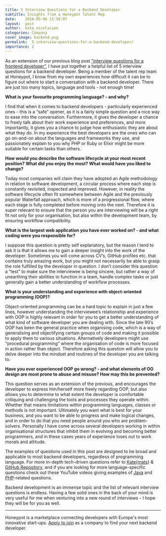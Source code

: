 ```yaml
---
title: 5 Interview Questions for a Backend Developer
subtitle: Insights from a Honeypot Talent Rep
date:    2016-05-06 13:58:07
layout:  post
author:  kate_nicolaisen
categories: Company
cover_image: backend.png
permalink:  5-interview-questions-for-a-backend-developer/
importance: 2
---
```


As an extension of our previous blog post [“interview questions for a frontend developer”][6], I have put together a helpful list of 5 interview questions for a backend developer. Being a member of the talent rep team at Honeypot, I know from my own experiences how difficult it can be to figure  out where to start a conversation with a backend developer. There are just too many topics, language and tools - not enough time! 

**What is your favourite programming language? - and why?**

I find that when it comes to backend developers - particularly experienced ones - this is a “safe” opener, as it is a fairly simple question and a nice way to ease into the conversation. Furthermore, it gives the developer a chance to freely talk about their work experience and preferences, and more importantly, it gives you a chance to judge how enthusiastic they are  about what they do. In my experience the best developers are the ones who can go on-and-on about the languages and frameworks they use, and passionately explain to you why PHP or Ruby or Elixir might be more suitable for certain tasks than others.

**How would you describe the software lifecycle at your most recent position?  What did you enjoy the most? What would have you liked to change?**

Today most companies will claim they have adopted an Agile methodology in relation to software development, a circular process where each step is constantly revisited, inspected and improved. However, in reality the software lifecycle often fit somewhere between Agile and the previously popular Waterfall approach, which is more of a progressional flow, where each stage is fully completed before moving onto the next. Therefore it is super relevant to ensure that the person you are interviewing will be a right fit not only for your organisation, but also within the development team, by ensuring workflow compatibility. 


**What is the largest web application you have ever worked on? -  and what coding were you responsible for?**
 
I suppose this question is pretty self explanatory, but the reason I tend to ask it is that it allows me to gain a deeper insight into the work of the developer. Sometimes you will come across CV’s, GitHub profiles etc. that contains truly amazing work, but you might not necessarily be able to grasp the role fulfilled by the developer in question. I don’t consider this question a “test” to make sure the interviewee is being sincere, but rather a way of unearthing  their abilities to function in a team, handle complex tasks or just generally gain a better understanding of workflow processes. 

**What is your understanding and experience with object-oriented programming (OOP)?** 

Object-oriented programming can be a hard topic to explain in just a few lines, however understanding the interviewee’s relationship and experience with OOP is highly relevant in order for you to get a better understanding of what kind of software developer you are dealing with. Since the late 90’s OOP has been the general practice when organising code, which is a way of generalising and objectifying certain groups of code and making it possible to apply them to various situations. Alternatively developers might use “procedural programming” where the organisation of code is more focused in action rather than object. Therefore asking this question will allow you to delve deeper into the mindset and routines of the developer you are talking to. 

**Have you ever experienced OOP go wrong?  - and what elements of OO design are most prone to abuse and misuse? How may this be prevented?**

This question serves as an extension of the previous, and encourages the developer to express him/herself more freely regarding OOP, but also allows you to determine to what extent the developer is comfortable critiquing and challenging the tools and processes they operate within. Whether that means limitations within programming languages, classes or methods is not important. Ultimately you want what is best for your business, and you want to be able to progress and make logical changes, and in order to do that you need people around you who are problem-solvers. Personally I have come across several developers working in within organisational structures that inhibit them in evolving and becoming better programmers, and in these cases years of experience loses out to work morals and attitude.

The examples of questions used in this post are designed to be broad and applicable to most backend developers, regardless of programming language. For more in-depth tech-driven questions refer to [Kate{mats}][1] & [GitHub Repository][2], and if you are looking for more language-specific questions check out these YouTube videos giving examples of  [Java][3] and [PHP][4]-related questions. 

Backend development is an immense topic and the list of relevant interview questions is endless. Having a few solid ones in the back of your mind is very useful for me when venturing into a new round of interviews - I hope they will be for you as well. 

* * *

Honeypot is a marketplace connecting developers with Europe's most innovative start-ups. [Apply to join][5] as a company to find your next backend developer. 

[1]: http://katemats.com/interview-questions/
[2]: https://github.com/starandtina/backend-interview-questions
[3]: https://www.youtube.com/watch?v=njZ48YVkei0
[4]: https://www.youtube.com/watch?v=u6pkAWCewLs
[5]: https://www.honeypot.io/invite_requests/new?utm_source=blogbackend
[6]: http://blog.honeypot.io/interview-questions-for-a-frontend-developer/ 
